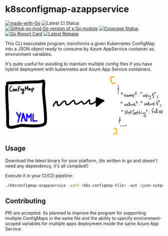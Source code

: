 # k8sconfigmap-azappservice

[![made-with-Go](https://img.shields.io/badge/Made%20with-Go-1f425f.svg)](http://golang.org)
![Latest CI Status](https://badgen.net/github/status/mtenrero/k8sconfigmap-azappservice/main)
[![GitHub go.mod Go version of a Go module](https://img.shields.io/github/go-mod/go-version/gomods/athens.svg)](https://github.com/gomods/athens)
[![Coverage Status](https://coveralls.io/repos/github/mtenrero/k8sConfigMap-AzAppService/badge.svg?branch=main)](https://coveralls.io/github/mtenrero/k8sConfigMap-AzAppService?branch=main)
[![Go Report Card](https://goreportcard.com/badge/github.com/mtenrero/k8sconfigmap-azappservice)](https://goreportcard.com/report/github.com/mtenrero/k8sconfigmap-azappservice)
[![Latest Release](https://badgen.net/github/release/mtenrero/k8sconfigmap-azappservice/stable)](https://badgen.net/github/release/mtenrero/k8sconfigmap-azappservice/stable)

This CLI executable program, transforms a given Kubernetes ConfigMap into a JSON object ready to consume by Azure
AppService container as environment variables.

It's quite useful for avoiding to maintain multiple config files if you have hybrid deployment with kubernetes and 
Azure App Service containers.

![Diagram](./.github/ConfigMap2.png)

## Usage

Download the latest binary for your platform, (its written in go and doesn't need any dependency, it's all compiled!)

Execute it in your CI/CD pipeline:

```bash
./k8sconfigmap-azappservice -path <k8s-configmap-file> -out <json-output-file>
```

## Contributing 

PR! are accepted. Its planned to improve the program for supporting multiple ConfigMaps in the same file and the ability
to specify environment-scoped variables for multiple apps deployment inside the same Azure App Service.

